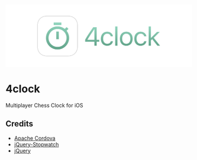![4clock logo](/logo.png)

# 4clock
Multiplayer Chess Clock for iOS

## Credits
* [Apache Cordova](https://cordova.apache.org)
* [jQuery-Stopwatch](https://github.com/robcowie/jquery-stopwatch)
* [jQuery](http://jquery.com)

